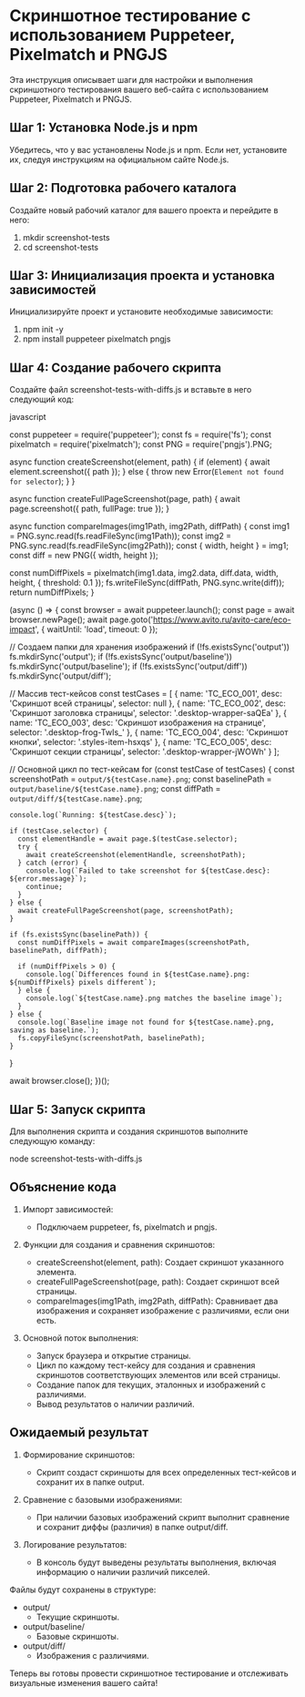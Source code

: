 # Скриншотное тестирование с использованием Puppeteer, Pixelmatch и PNGJS

Эта инструкция описывает шаги для настройки и выполнения скриншотного тестирования вашего веб-сайта с использованием Puppeteer, Pixelmatch и PNGJS. 

## Шаг 1: Установка Node.js и npm

Убедитесь, что у вас установлены Node.js и npm. Если нет, установите их, следуя инструкциям на официальном сайте Node.js.

## Шаг 2: Подготовка рабочего каталога

Создайте новый рабочий каталог для вашего проекта и перейдите в него:


1. mkdir screenshot-tests
2. cd screenshot-tests


## Шаг 3: Инициализация проекта и установка зависимостей

Инициализируйте проект и установите необходимые зависимости:

1. npm init -y
2. npm install puppeteer pixelmatch pngjs


## Шаг 4: Создание рабочего скрипта

Создайте файл screenshot-tests-with-diffs.js и вставьте в него следующий код:

javascript




const puppeteer = require('puppeteer');
const fs = require('fs');
const pixelmatch = require('pixelmatch');
const PNG = require('pngjs').PNG;

async function createScreenshot(element, path) {
  if (element) {
    await element.screenshot({ path });
  } else {
    throw new Error(`Element not found for selector`);
  }
}

async function createFullPageScreenshot(page, path) {
  await page.screenshot({ path, fullPage: true });
}

async function compareImages(img1Path, img2Path, diffPath) {
  const img1 = PNG.sync.read(fs.readFileSync(img1Path));
  const img2 = PNG.sync.read(fs.readFileSync(img2Path));
  const { width, height } = img1;
  const diff = new PNG({ width, height });

  const numDiffPixels = pixelmatch(img1.data, img2.data, diff.data, width, height, { threshold: 0.1 });
  fs.writeFileSync(diffPath, PNG.sync.write(diff));
  return numDiffPixels;
}

(async () => {
  const browser = await puppeteer.launch();
  const page = await browser.newPage();
  await page.goto('https://www.avito.ru/avito-care/eco-impact', { waitUntil: 'load', timeout: 0 });

  // Создаем папки для хранения изображений
  if (!fs.existsSync('output')) fs.mkdirSync('output');
  if (!fs.existsSync('output/baseline')) fs.mkdirSync('output/baseline');
  if (!fs.existsSync('output/diff')) fs.mkdirSync('output/diff');

  // Массив тест-кейсов
  const testCases = [
    { name: 'TC_ECO_001', desc: 'Скриншот всей страницы', selector: null },
    { name: 'TC_ECO_002', desc: 'Скриншот заголовка страницы', selector: '.desktop-wrapper-saQEa' }, 
    { name: 'TC_ECO_003', desc: 'Скриншот изображения на странице', selector: '.desktop-frog-TwIs_' }, 
    { name: 'TC_ECO_004', desc: 'Скриншот кнопки', selector: '.styles-item-hsxqs' }, 
    { name: 'TC_ECO_005', desc: 'Скриншот секции страницы', selector: '.desktop-wrapper-jWOWh' } 
  ];

  // Основной цикл по тест-кейсам
  for (const testCase of testCases) {
    const screenshotPath = `output/${testCase.name}.png`;
    const baselinePath = `output/baseline/${testCase.name}.png`;
    const diffPath = `output/diff/${testCase.name}.png`;

    console.log(`Running: ${testCase.desc}`);

    if (testCase.selector) {
      const elementHandle = await page.$(testCase.selector);
      try {
        await createScreenshot(elementHandle, screenshotPath);
      } catch (error) {
        console.log(`Failed to take screenshot for ${testCase.desc}: ${error.message}`);
        continue;
      }
    } else {
      await createFullPageScreenshot(page, screenshotPath);
    }

    if (fs.existsSync(baselinePath)) {
      const numDiffPixels = await compareImages(screenshotPath, baselinePath, diffPath);

      if (numDiffPixels > 0) {
        console.log(`Differences found in ${testCase.name}.png: ${numDiffPixels} pixels different`);
      } else {
        console.log(`${testCase.name}.png matches the baseline image`);
      }
    } else {
      console.log(`Baseline image not found for ${testCase.name}.png, saving as baseline.`);
      fs.copyFileSync(screenshotPath, baselinePath);
    }
  }

  await browser.close();
})();



## Шаг 5: Запуск скрипта

Для выполнения скрипта и создания скриншотов выполните следующую команду:

node screenshot-tests-with-diffs.js


## Объяснение кода

1. Импорт зависимостей:
   - Подключаем puppeteer, fs, pixelmatch и pngjs.

2. Функции для создания и сравнения скриншотов:
   - createScreenshot(element, path): Создает скриншот указанного элемента.
   - createFullPageScreenshot(page, path): Создает скриншот всей страницы.
   - compareImages(img1Path, img2Path, diffPath): Сравнивает два изображения и сохраняет изображение с различиями, если они есть.

3. Основной поток выполнения:
   - Запуск браузера и открытие страницы.
   - Цикл по каждому тест-кейсу для создания и сравнения скриншотов соответствующих элементов или всей страницы.
   - Создание папок для текущих, эталонных и изображений с различиями.
   - Вывод результатов о наличии различий.

## Ожидаемый результат

1. Формирование скриншотов:
   - Скрипт создаст скриншоты для всех определенных тест-кейсов и сохранит их в папке output.

2. Сравнение с базовыми изображениями:
   - При наличии базовых изображений скрипт выполнит сравнение и сохранит диффы (различия) в папке output/diff.

3. Логирование результатов:
   - В консоль будут выведены результаты выполнения, включая информацию о наличии различий пикселей.

Файлы будут сохранены в структуре:
- output/
  - Текущие скриншоты.
- output/baseline/
  - Базовые скриншоты.
- output/diff/
  - Изображения с различиями.

Теперь вы готовы провести скриншотное тестирование и отслеживать визуальные изменения вашего сайта!


